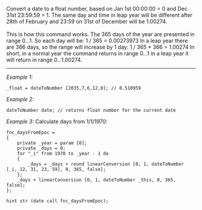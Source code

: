 Convert a date to a float number, based on Jan 1st 00:00:00 = 0 and Dec 31st  23:59:59 = 1. The same day and time in leap year will be different after 28th of February and 23:59 on 31st of December will be 1.00274.<br><br>
This is how this command works. The 365 days of the year are presented in range 0...1. So each day will be:
<sqf>1 / 365 = 0.00273973</sqf>
In a leap year there are 366 days, so the range will increase by 1 day:
<sqf>1 / 365 * 366 = 1.00274</sqf>
In short, in a normal year the command returns in range 0...1 in a leap year it will return in range 0...1.00274.


---
*Example 1:*
```sqf
_float = dateToNumber [2035,7,6,12,0]; // 0.510959
```

*Example 2:*
```sqf
dateToNumber date; // returns float number for the current date
```

*Example 3:*
Calculate days from 1/1/1970:

```sqf
fnc_daysFromEpoc = 
{
	private _year = param [0];
	private _days = 0;
	for "_i" from 1970 to _year - 1 do 
	{
		_days = _days + round linearConversion [0, 1, dateToNumber [_i, 12, 31, 23, 59], 0, 365, false];
	};
	_days + linearConversion [0, 1, dateToNumber _this, 0, 365, false];
};

hint str (date call fnc_daysFromEpoc);
```